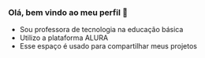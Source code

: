 ### Olá, bem vindo ao meu perfil 💚

- Sou professora de tecnologia na educação básica
- Utilizo a plataforma ALURA
- Esse espaço é usado para compartilhar meus projetos





  
